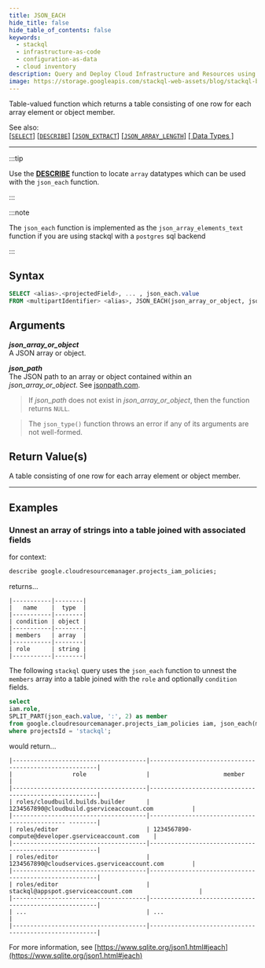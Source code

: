 ```yaml
---
title: JSON_EACH
hide_title: false
hide_table_of_contents: false
keywords:
  - stackql
  - infrastructure-as-code
  - configuration-as-data
  - cloud inventory
description: Query and Deploy Cloud Infrastructure and Resources using SQL
image: https://storage.googleapis.com/stackql-web-assets/blog/stackql-blog-post-featured-image.png
---
```

Table-valued function which returns a table consisting of one row for each array element or object member.

See also:  
[[` SELECT `]](/docs/language-spec/select) [[` DESCRIBE `]](/docs/language-spec/describe) [[` JSON_EXTRACT `]](/docs/language-spec/functions/json/json_extract) [[` JSON_ARRAY_LENGTH `]](/docs/language-spec/functions/json/json_array_length) [[ Data Types ]](/docs/language-spec/data-types)

* * * 

:::tip 

Use the [**DESCRIBE**](/docs/language-spec/describe) function to locate `array` datatypes which can be used with the `json_each` function.

:::

:::note 

The `json_each` function is implemented as the `json_array_elements_text` function if you are using stackql with a `postgres` sql backend

:::

## Syntax

```sql
SELECT <alias>.<projectedField>, ... , json_each.value  
FROM <multipartIdentifier> <alias>, JSON_EACH(json_array_or_object, json_path);
```
## Arguments

__*json_array_or_object*__  
A JSON array or object.

__*json_path*__  
The JSON path to an array or object contained within an *json_array_or_object*.  See [jsonpath.com](https://jsonpath.com/).

> If *json_path* does not exist in *json_array_or_object*, then the function returns `NULL`.

> The `json_type()` function throws an error if any of its arguments are not well-formed.

## Return Value(s)
A table consisting of one row for each array element or object member.

* * *

## Examples

### Unnest an array of strings into a table joined with associated fields

for context:  

```sql
describe google.cloudresourcemanager.projects_iam_policies;
```

returns...

```
|-----------|--------|                                                                                                                                                                                                     
|   name    |  type  |                                                                                                                                                                                                     
|-----------|--------|                                                                                                                                                                                                     
| condition | object |                                                                                                                                                                                                     
|-----------|--------|                                                                                                                                                                                                     
| members   | array  |                                                                                                                                                                                                     
|-----------|--------|                                                                                                                                                                                                     
| role      | string |                                                                                                                                                                                                     
|-----------|--------|  
```

The following `stackql` query uses the `json_each` function to unnest the `members` array into a table joined with the `role` and optionally `condition` fields.  

```sql
select 
iam.role, 
SPLIT_PART(json_each.value, ':', 2) as member 
from google.cloudresourcemanager.projects_iam_policies iam, json_each(members) 
where projectsId = 'stackql';
```

would return...

```
|--------------------------------------|-------------------------------------------------------|                                                                                                     
|                 role                 |                     member                            |                                                                                                     
|--------------------------------------|-------------------------------------------------------|                                                                                                     
| roles/cloudbuild.builds.builder      | 1234567890@cloudbuild.gserviceaccount.com           |                                                                                                     
|--------------------------------------|---------------------------------------------- --------|                                                                                                     
| roles/editor                         | 1234567890-compute@developer.gserviceaccount.com    |                                                                                                     
|--------------------------------------|-------------------------------------------------------|                                                                                                     
| roles/editor                         | 1234567890@cloudservices.gserviceaccount.com        |                                                                                                     
|--------------------------------------|-------------------------------------------------------|                                                                                                     
| roles/editor                         | stackql@appspot.gserviceaccount.com                   |                                                                                                     
|--------------------------------------|-------------------------------------------------------|                                                                                                     
| ...                                  | ...                                                   |                                                                                                     
|--------------------------------------|-------------------------------------------------------|    
```

For more information, see [https://www.sqlite.org/json1.html#jeach](https://www.sqlite.org/json1.html#jeach)